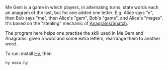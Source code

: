 Me Gem is a game in which players, in alternating turns, state words each an anagram of the last, but for one added one letter.
E.g. Alice says "e", then Bob says "me", then Alice's "gem", Bob's "game", and Alice's "mages".
It's based on the "stealing" mechanic of [Anagrams/Snatch]( https://en.wikipedia.org/wiki/Anagrams_(game) ).

The program here helps one practise the skill used in Me Gem and Anagrams: given a word and some extra letters, rearrange them to another word.

To run: install [Hy]( https://hylang.org/ ), then
```sh
hy main.hy
```
